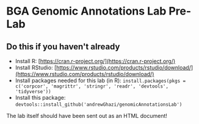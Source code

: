 # BGA Genomic Annotations Lab Pre-Lab

## Do this if you haven't already

* Install R: [https://cran.r-project.org/](https://cran.r-project.org/)
* Install RStudio: [https://www.rstudio.com/products/rstudio/download/](https://www.rstudio.com/products/rstudio/download/)
* Install packages needed for this lab (in R): `install.packages(pkgs = c('corpcor', 'magrittr', 'stringr', 'readr', 'devtools', 'tidyverse'))`
* Install this package: `devtools::install_github('andrewGhazi/genomicAnnotationsLab')`

The lab itself should have been sent out as an HTML document!
